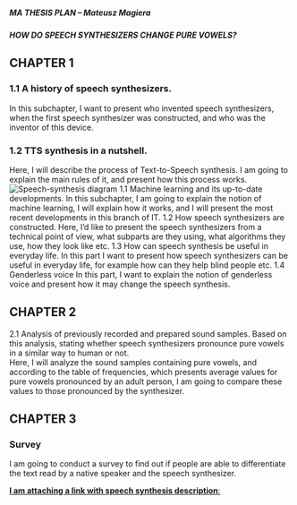 ##### **MA THESIS PLAN – Mateusz Magiera**
#### _HOW DO SPEECH SYNTHESIZERS CHANGE PURE VOWELS?_ 
## CHAPTER 1
### 1.1 A history of speech synthesizers.
In this subchapter, I want to present who invented speech synthesizers, when the first speech synthesizer was constructed, and who was the inventor of this device.
### 1.2 TTS synthesis in a nutshell.
Here, I will describe the process of Text-to-Speech synthesis. I am going to explain the main rules of it, and present how this process works.
![Speech-synthesis diagram](https://1.bp.blogspot.com/-gLeFjXaaXAs/WrmeKUvv16I/AAAAAAAACg0/jyB3-yRv4lU3YpBNd55IcSpHyzUDtzarwCLcBGAs/s1600/image1.png)
1.1	Machine learning and its up-to-date developments.
In this subchapter, I am going to explain the notion of machine learning, I will explain how it works, and I will present the most recent developments in this branch of IT.
1.2	How speech synthesizers are constructed.
Here, I’d like to present the speech synthesizers from a technical point of view, what subparts are they using, what algorithms they use, how they look like etc. 
1.3	How can speech synthesis be useful in everyday life.
In this part I want to present how speech synthesizers can be useful in everyday life, for example how can they help blind people etc. 
1.4	Genderless voice
In this part, I want to explain the notion of genderless voice and present how it may change the speech synthesis. 


## CHAPTER 2
 2.1 Analysis of previously recorded and prepared sound samples. Based on this analysis, stating whether speech synthesizers pronounce pure vowels in a similar way to human or not.  
Here, I will analyze the sound samples containing pure vowels, and according to the table of frequencies, which presents average values for pure vowels pronounced by an adult person, I am going to compare these values to those pronounced by the synthesizer. 


## CHAPTER 3 
### Survey 
I am going to conduct a survey to find out if people are able to differentiate the text read by a native speaker and the speech synthesizer.

[**I am attaching a link with speech synthesis description**:](https://en.wikipedia.org/wiki/Speech_synthesis)

